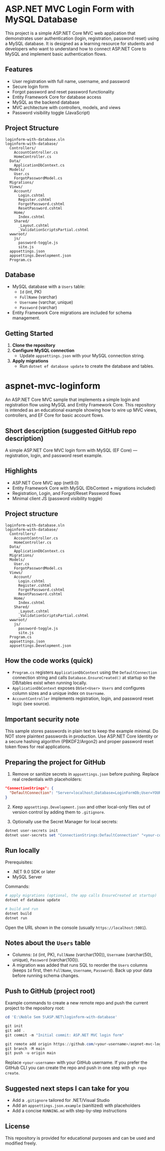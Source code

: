 # ASP.NET MVC Login Form with MySQL Database

This project is a simple ASP.NET Core MVC web application that demonstrates user authentication (login, registration, password reset) using a MySQL database. It is designed as a learning resource for students and developers who want to understand how to connect ASP.NET Core to MySQL and implement basic authentication flows.

## Features

- User registration with full name, username, and password
- Secure login form
- Forgot password and reset password functionality
- Entity Framework Core for database access
- MySQL as the backend database
- MVC architecture with controllers, models, and views
- Password visibility toggle (JavaScript)

## Project Structure

```
loginform-with-database.sln
loginform-with-database/
  Controllers/
    AccountController.cs
    HomeController.cs
  Data/
    ApplicationDbContext.cs
  Models/
    User.cs
    ForgotPasswordModel.cs
  Migrations/
  Views/
    Account/
      Login.cshtml
      Register.cshtml
      ForgotPassword.cshtml
      ResetPassword.cshtml
    Home/
      Index.cshtml
    Shared/
      _Layout.cshtml
      _ValidationScriptsPartial.cshtml
  wwwroot/
    js/
      password-toggle.js
      site.js
  appsettings.json
  appsettings.Development.json
  Program.cs
```

## Database

- MySQL database with a `Users` table:
  - `Id` (int, PK)
  - `FullName` (varchar)
  - `Username` (varchar, unique)
  - `Password` (varchar)
- Entity Framework Core migrations are included for schema management.

## Getting Started

1. **Clone the repository**
2. **Configure MySQL connection**
   - Update `appsettings.json` with your MySQL connection string.
3. **Apply migrations**
   - Run `dotnet ef database update` to create the database and tables.

# aspnet-mvc-loginform

An ASP.NET Core MVC sample that implements a simple login and registration flow using MySQL and Entity Framework Core. This repository is intended as an educational example showing how to wire up MVC views, controllers, and EF Core for basic account flows.

## Short description (suggested GitHub repo description)

A simple ASP.NET Core MVC login form with MySQL (EF Core) — registration, login, and password reset example.

## Highlights

- ASP.NET Core MVC app (net9.0)
- Entity Framework Core with MySQL (DbContext + migrations included)
- Registration, Login, and Forgot/Reset Password flows
- Minimal client JS (password visibility toggle)

## Project structure

```
loginform-with-database.sln
loginform-with-database/
  Controllers/
    AccountController.cs
    HomeController.cs
  Data/
    ApplicationDbContext.cs
  Migrations/
  Models/
    User.cs
    ForgotPasswordModel.cs
  Views/
    Account/
      Login.cshtml
      Register.cshtml
      ForgotPassword.cshtml
      ResetPassword.cshtml
    Home/
      Index.cshtml
    Shared/
      _Layout.cshtml
      _ValidationScriptsPartial.cshtml
  wwwroot/
    js/
      password-toggle.js
      site.js
  Program.cs
  appsettings.json
  appsettings.Development.json
```

## How the code works (quick)

- `Program.cs` registers `ApplicationDbContext` using the `DefaultConnection` connection string and calls `Database.EnsureCreated()` at startup so the DB/tables exist when running locally.
- `ApplicationDbContext` exposes `DbSet<User> Users` and configures column sizes and a unique index on `Username`.
- `AccountController` implements registration, login, and password reset logic (see source).

## Important security note

This sample stores passwords in plain text to keep the example minimal. Do NOT store plaintext passwords in production. Use ASP.NET Core Identity or a secure hashing algorithm (PBKDF2/Argon2) and proper password reset token flows for real applications.

## Preparing the project for GitHub

1. Remove or sanitize secrets in `appsettings.json` before pushing. Replace real credentials with placeholders:

```json
"ConnectionStrings": {
  "DefaultConnection": "Server=localhost;Database=LoginFormDb;User=YOUR_DB_USER;Password=YOUR_DB_PASSWORD;"
}
```

2. Keep `appsettings.Development.json` and other local-only files out of version control by adding them to `.gitignore`.

3. Optionally use the Secret Manager for local secrets:

```powershell
dotnet user-secrets init
dotnet user-secrets set "ConnectionStrings:DefaultConnection" "<your-connection-string>"
```

## Run locally

Prerequisites:

- .NET 9.0 SDK or later
- MySQL Server

Commands:

```powershell
# apply migrations (optional, the app calls EnsureCreated at startup)
dotnet ef database update

# build and run
dotnet build
dotnet run
```

Open the URL shown in the console (usually `https://localhost:5001`).

## Notes about the `Users` table

- Columns: `Id` (int, PK), `FullName` (varchar(100)), `Username` (varchar(50), unique), `Password` (varchar(100)).
- A migration was added that runs SQL to reorder the `Users` columns (keeps `Id` first, then `FullName`, `Username`, `Password`). Back up your data before running schema changes.

## Push to GitHub (project root)

Example commands to create a new remote repo and push the current project to the repository root:

```powershell
cd 'E:\Noble Sem 5\ASP.NET\loginform-with-database'

git init
git add .
git commit -m "Initial commit: ASP.NET MVC login form"

git remote add origin https://github.com/<your-username>/aspnet-mvc-loginform.git
git branch -M main
git push -u origin main
```

Replace `<your-username>` with your GitHub username. If you prefer the GitHub CLI you can create the repo and push in one step with `gh repo create`.

## Suggested next steps I can take for you

- Add a `.gitignore` tailored for .NET/Visual Studio
- Add an `appsettings.json.example` (sanitized) with placeholders
- Add a concise `RUNNING.md` with step-by-step instructions

## License

This repository is provided for educational purposes and can be used and modified freely.
